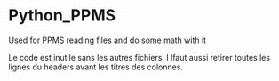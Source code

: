 # Python_PPMS
Used for PPMS reading files and do some math with it

Le code est inutile sans les autres fichiers. I lfaut aussi retirer toutes les lignes du headers avant les titres des colonnes.
